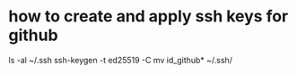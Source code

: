 # how to create and apply ssh keys for github

ls -al ~/.ssh
ssh-keygen -t ed25519 -C <mail address>
mv id_github* ~/.ssh/
